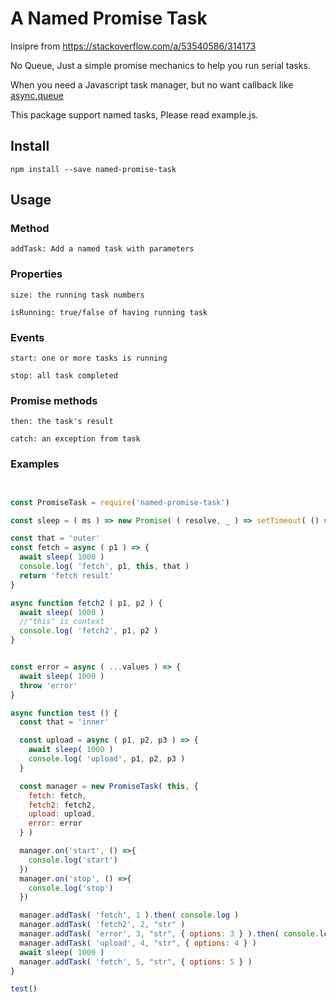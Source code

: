# A Named Promise Task 

Insipre from https://stackoverflow.com/a/53540586/314173

No Queue, Just a simple promise mechanics to help you run serial tasks.

When you need a Javascript task manager, but no want callback like [async.queue](https://caolan.github.io/async/v3/docs.html#queue)

This package support named tasks, Please read example.js.

## Install 
``` 
npm install --save named-promise-task
```



## Usage

### Method
```
addTask: Add a named task with parameters
```

### Properties
```
size: the running task numbers
```

```
isRunning: true/false of having running task
```

### Events
```
start: one or more tasks is running
```

```
stop: all task completed
```

### Promise methods
```
then: the task's result
```

```
catch: an exception from task
```

### Examples
``` Javascript


const PromiseTask = require('named-promise-task')

const sleep = ( ms ) => new Promise( ( resolve, _ ) => setTimeout( () => resolve(), ms ) )

const that = 'outer'
const fetch = async ( p1 ) => {
  await sleep( 1000 )
  console.log( 'fetch', p1, this, that )
  return 'fetch result'
}

async function fetch2 ( p1, p2 ) {
  await sleep( 1000 )
  //"this" is context
  console.log( 'fetch2', p1, p2 )
}


const error = async ( ...values ) => {
  await sleep( 1000 )
  throw 'error'
}

async function test () {
  const that = 'inner'

  const upload = async ( p1, p2, p3 ) => {
    await sleep( 1000 )
    console.log( 'upload', p1, p2, p3 )
  }

  const manager = new PromiseTask( this, {
    fetch: fetch,
    fetch2: fetch2,
    upload: upload,
    error: error
  } )

  manager.on('start', () =>{
    console.log('start')
  })
  manager.on('stop', () =>{
    console.log('stop')
  })

  manager.addTask( 'fetch', 1 ).then( console.log )
  manager.addTask( 'fetch2', 2, "str" )
  manager.addTask( 'error', 3, "str", { options: 3 } ).then( console.log ).catch( console.error )
  manager.addTask( 'upload', 4, "str", { options: 4 } )
  await sleep( 1000 )
  manager.addTask( 'fetch', 5, "str", { options: 5 } )
}

test()


```